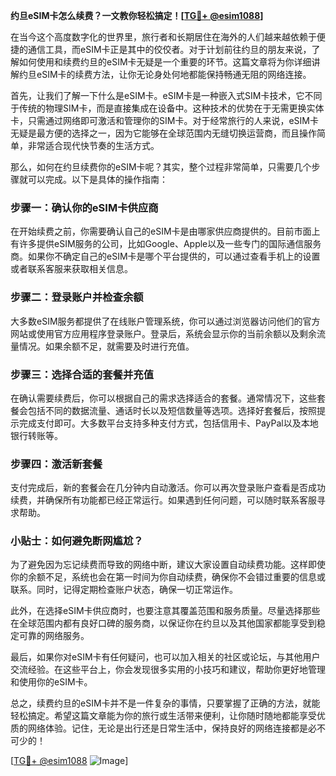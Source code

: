 **约旦eSIM卡怎么续费？一文教你轻松搞定！[[TG💪+ @esim1088](https://t.me/s/esim1088)]**

在当今这个高度数字化的世界里，旅行者和长期居住在海外的人们越来越依赖于便捷的通信工具，而eSIM卡正是其中的佼佼者。对于计划前往约旦的朋友来说，了解如何使用和续费约旦的eSIM卡无疑是一个重要的环节。这篇文章将为你详细讲解约旦eSIM卡的续费方法，让你无论身处何地都能保持畅通无阻的网络连接。

首先，让我们了解一下什么是eSIM卡。eSIM卡是一种嵌入式SIM卡技术，它不同于传统的物理SIM卡，而是直接集成在设备中。这种技术的优势在于无需更换实体卡，只需通过网络即可激活和管理你的SIM卡。对于经常旅行的人来说，eSIM卡无疑是最方便的选择之一，因为它能够在全球范围内无缝切换运营商，而且操作简单，非常适合现代快节奏的生活方式。

那么，如何在约旦续费你的eSIM卡呢？其实，整个过程非常简单，只需要几个步骤就可以完成。以下是具体的操作指南：

### 步骤一：确认你的eSIM卡供应商

在开始续费之前，你需要确认自己的eSIM卡是由哪家供应商提供的。目前市面上有许多提供eSIM服务的公司，比如Google、Apple以及一些专门的国际通信服务商。如果你不确定自己的eSIM卡是哪个平台提供的，可以通过查看手机上的设置或者联系客服来获取相关信息。

### 步骤二：登录账户并检查余额

大多数eSIM服务都提供了在线账户管理系统，你可以通过浏览器访问他们的官方网站或使用官方应用程序登录账户。登录后，系统会显示你的当前余额以及剩余流量情况。如果余额不足，就需要及时进行充值。

### 步骤三：选择合适的套餐并充值

在确认需要续费后，你可以根据自己的需求选择适合的套餐。通常情况下，这些套餐会包括不同的数据流量、通话时长以及短信数量等选项。选择好套餐后，按照提示完成支付即可。大多数平台支持多种支付方式，包括信用卡、PayPal以及本地银行转账等。

### 步骤四：激活新套餐

支付完成后，新的套餐会在几分钟内自动激活。你可以再次登录账户查看是否成功续费，并确保所有功能都已经正常运行。如果遇到任何问题，可以随时联系客服寻求帮助。

### 小贴士：如何避免断网尴尬？

为了避免因为忘记续费而导致的网络中断，建议大家设置自动续费功能。这样即使你的余额不足，系统也会在第一时间为你自动续费，确保你不会错过重要的信息或联系。同时，记得定期检查账户状态，确保一切正常运作。

此外，在选择eSIM卡供应商时，也要注意其覆盖范围和服务质量。尽量选择那些在全球范围内都有良好口碑的服务商，以保证你在约旦以及其他国家都能享受到稳定可靠的网络服务。

最后，如果你对eSIM卡有任何疑问，也可以加入相关的社区或论坛，与其他用户交流经验。在这些平台上，你会发现很多实用的小技巧和建议，帮助你更好地管理和使用你的eSIM卡。

总之，续费约旦的eSIM卡并不是一件复杂的事情，只要掌握了正确的方法，就能轻松搞定。希望这篇文章能为你的旅行或生活带来便利，让你随时随地都能享受优质的网络体验。记住，无论是出行还是日常生活中，保持良好的网络连接都是必不可少的！

[[TG💪+ @esim1088](https://t.me/s/esim1088) ![Image](https://i.postimg.cc/4NQfJmqS/Snipaste-2025-05-13-00-14-12.png)]